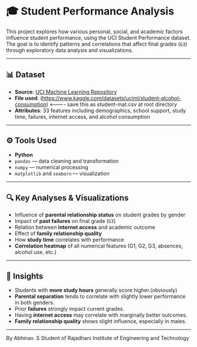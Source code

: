 # 🎓 Student Performance Analysis

This project explores how various personal, social, and academic factors influence student performance, using the UCI Student Performance dataset. The goal is to identify patterns and correlations that affect final grades (`G3`) through exploratory data analysis and visualizations.

---

## 📊 Dataset

- **Source**: [UCI Machine Learning Repository](https://archive.ics.uci.edu/ml/datasets/Student+Performance)
- **File used**: (https://www.kaggle.com/datasets/uciml/student-alcohol-consumption) <---- save this as student-mat.csv at root directory
- **Attributes**: 33 features including demographics, school support, study time, failures, internet access, and alcohol consumption

---

## ⚙️ Tools Used

- **Python**
- `pandas` — data cleaning and transformation  
- `numpy` — numerical processing  
- `matplotlib` and `seaborn` — visualization  

---

## 🔍 Key Analyses & Visualizations

- Influence of **parental relationship status** on student grades by gender
- Impact of **past failures** on final grade (`G3`)
- Relation between **internet access** and academic outcome
- Effect of **family relationship quality**
- How **study time** correlates with performance
- **Correlation heatmap** of all numerical features (G1, G2, G3, absences, alcohol use, etc.)

---

## 📌 Insights

- Students with **more study hours** generally score higher.(obviously)
- **Parental separation** tends to correlate with slightly lower performance in both genders.
- Prior **failures** strongly impact current grades.
- Having **internet access** may correlate with marginally better outcomes.
- **Family relationship quality** shows slight influence, especially in males.

---
By
Abhinav. S
Student of Rajadhani Institute of Engineering and Technology

